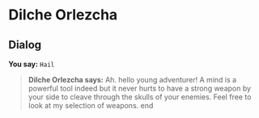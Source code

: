 # Dilche Orlezcha
## Dialog

**You say:** `Hail`



>**Dilche Orlezcha says:** Ah. hello young adventurer!  A mind is a powerful tool indeed but it never hurts to have a strong weapon by your side to cleave through the skulls of your enemies.  Feel free to look at my selection of weapons.
end





